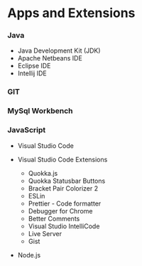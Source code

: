 # Apps and Extensions 

### Java

- Java Development Kit (JDK)
- Apache Netbeans IDE
- Eclipse IDE
- Intellij IDE 

### GIT
### MySql Workbench
### JavaScript

- Visual Studio Code
- Visual Studio Code Extensions
  - Quokka.js
  - Quokka Statusbar Buttons
  - Bracket Pair Colorizer 2
  - ESLin
  - Prettier - Code formatter
  - Debugger for Chrome
  - Better Comments
  - Visual Studio IntelliCode
  - Live Server
  - Gist 
  
- Node.js
